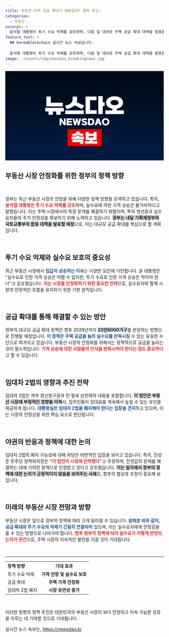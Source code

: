 ```yaml
---
title: 부동산 대책 공급 확대가 해법일까? 클릭 유도!
categories:
  - 부동산
excerpt: >
  윤석열 대통령이 투기 수요 억제를 강조하며, 다음 달 대규모 주택 공급 확대 대책을 발표할 예정이다. 실수요는 불가피하지만, 투기 문제 해결을 위한 강력한 방안이 요구된다. 주택 시장 안정화를 위한 정부의 행보에 주목해보자!
feature_text: >
  ## koreablockchain 실시간 뉴스 속보입니다.

  윤석열 대통령이 투기 수요 억제를 강조하며, 다음 달 대규모 주택 공급 확대 대책을 발표할 예정이다. 실수요는 불가피하지만, 투기 문제 해결을 위한 강력한 방안이 요구된다. 주택 시장 안정화를 위한 정부의 행보에 주목해보자!
image: '/assets/img/newsdao_breakingnews.jpg'
---
```


<p><img src="/assets/img/newsdao_breakingnews.jpg" alt="koreablockchain 속보" /></p>

<h2 data-ke-size="size26">부동산 시장 안정화를 위한 정부의 정책 방향</h2>

<p data-ke-size="size16">&nbsp;</p>

<p>정부는 최근 부동산 시장의 안정을 위해 다양한 정책 방향을 모색하고 있습니다. 특히, <b><span style="color: #ee2323;">윤석열 대통령은 투기 수요 억제를 강조</span></b>하며, 실수요에 의한 가격 상승은 불가피하다고 말했습니다. 이는 주택 시장에서의 특정 문제를 해결하기 위함이며, 특히 청년층과 실수요자들의 주거 안정성을 확보하기 위해 노력하고 있습니다. <b><span style="background-color: #21538527;">정부는 내달 기획재정부와 국토교통부의 합동 대책을 발표할 예정</span></b>으로, 이는 대규모 공급 확대를 핵심으로 할 계획입니다.</p>

<p data-ke-size="size16">&nbsp;</p>

<h2 data-ke-size="size26">투기 수요 억제와 실수요 보호의 중요성</h2>

<p>최근 부동산 시장에서 <b><span style="color: #1a5490;">집값이 상승하는 이유</span></b>는 다양한 요인에 기인합니다. 윤 대통령은 "실수요로 인한 가격 상승은 어쩔 수 없지만, 투기 수요로 인한 가격 상승은 막아야 한다"고 강조했습니다. <b><span style="color: #ee2323;">이는 시장을 안정화하기 위한 중요한 전략</span></b>으로, 실수요자와 함께 시장의 안정적인 흐름을 유지하기 위한 기본 원칙입니다.</p>

<p data-ke-size="size16">&nbsp;</p>

<h2 data-ke-size="size26">공급 확대를 통해 해결할 수 있는 방안</h2>

<p>정부의 대규모 공급 확대 정책은 향후 2029년까지 <b><span style="background-color: #21538527;">23만6000가구</span></b>를 분양하는 방향으로 진행될 예정입니다. <b><span style="color: #1a5490;">이 정책은 주택 공급을 늘려 실수요를 만족시킬</span></b> 수 있는 유효한 수단으로 여겨지고 있습니다. 부동산 시장의 안정화를 위해서는 정책적으로 공급을 늘리는 것이 필수적입니다. <b><span style="color: #ee2323;">가격 상승에 대한 사람들의 인식을 변화시켜야 한다는 점도 중요하다</span></b>고 할 수 있습니다.</p>

<p data-ke-size="size16">&nbsp;</p>

<h2 data-ke-size="size26">임대차 2법의 영향과 추진 전략</h2>

<p>임대차 2법은 계약 갱신청구권과 전·월세 상한제의 내용을 포함합니다. <b><span style="background-color: #21538527;">이 법안은 부동산 시장에 부정적인 영향을 미쳐</span></b>서, 집주인들이 임대료를 계속해서 높일 수 있는 유인을 제공하게 됩니다. <b><span style="color: #1a5490;">대통령실은 임대차 2법을 폐지해야 한다는 입장을 견지</span></b>하고 있으며, 이는 시장의 안정성을 위한 핵심 요소로 판단됩니다.</p>

<p data-ke-size="size16">&nbsp;</p>

<h2 data-ke-size="size26">야권의 반응과 정책에 대한 논의</h2>

<p>임대차 2법의 폐지 가능성에 대해 야당은 비판적인 입장을 보이고 있습니다. 특히, 진성준 민주당 정책위의장은 <b><span style="color: #ee2323;">"이 법안이 시장에 안착했다"</span></b>고 주장하며, 전셋값의 문제를 해결하는 데에 기여한 정책으로 인정받고 있다고 강조했습니다. <b><span style="background-color: #21538527;">이는 일각에서 정부의 정책에 대한 논의가 긍정적이지 않음을 보여주는 사례</span></b>로, 향후의 협상과 조정이 중요해 보입니다.</p>

<p data-ke-size="size16">&nbsp;</p>

<h2 data-ke-size="size26">미래의 부동산 시장 전망과 방향</h2>

<p>부동산 시장은 앞으로 정부의 정책에 따라 크게 달라질 수 있습니다. <b><span style="color: #1a5490;">살펴본 바와 같이, 공급 확대와 투기 수요의 억제가 긴밀히 연결되어</span></b> 있으며, 이는 실수요자에게 안정감을 줄 수 있는 방향으로 나아가야 합니다. <b><span style="color: #ee2323;">향후 정부의 정책에 따라 실수요가 어떻게 반영되는지가 관건</span></b>으로, 주택 시장의 지속적인 발전을 이끌 것이 기대됩니다.</p>

<p data-ke-size="size16">&nbsp;</p>

<hr />

<table style="width: 100%; border-collapse: collapse;">
  <tr>
    <th style="text-align: left;"><b>정책 방향</b></th>
    <th style="text-align: center;"><b>기대 효과</b></th>
  </tr>
  <tr>
    <td style="text-align: left;">투기 수요 억제</td>
    <td style="text-align: center;"><b>가격 안정 및 실수요 보호</b></td>
  </tr>
  <tr>
    <td style="text-align: left;">공급 확대</td>
    <td style="text-align: center;"><b>주택 가격 안정화</b></td>
  </tr>
  <tr>
    <td style="text-align: left;">임대차 2법 폐지</td>
    <td style="text-align: center;"><b>시장 유연성 증가</b></td>
  </tr>
</table>

<p data-ke-size="size16">&nbsp;</p>

<p>이러한 방향의 정책 추진은 대한민국의 부동산 시장이 보다 안정되고 지속 가능한 성장을 이루는 데 기여할 것으로 기대됩니다.</p>
실시간 뉴스 속보는, <a href="https://newsdao.kr" rel="dofollow">https://newsdao.kr</a>


